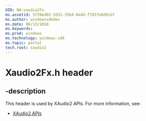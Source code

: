 ```yaml
---
UID: NA:xaudio2fx
ms.assetid: 5f39ed02-5d31-35b4-8add-f7d37e0d9cbf
ms.author: windowssdkdev
ms.date: 06/13/2018
ms.keywords: 
ms.prod: windows
ms.technology: windows-sdk
ms.topic: portal
tech.root: xaudio2
---
```


# Xaudio2Fx.h header


## -description


This header is used by XAudio2 APIs. For more information, see:

- [XAudio2 APIs](../_xaudio2/index.md)
